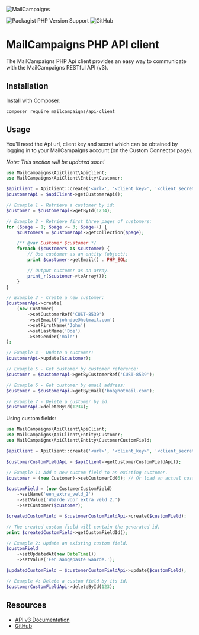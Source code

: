 ![MailCampaigns](https://www.mailcampaigns.nl/images/logo.svg)

![Packagist PHP Version Support](https://img.shields.io/packagist/php-v/mailcampaigns/api-client)
![GitHub](https://img.shields.io/github/license/mailcampaigns/php-api-client)

MailCampaigns PHP API client
============================

The MailCampaigns PHP Api client provides an easy way to communicate with the MailCampaigns RESTful API (v3).

Installation
------------
Install with Composer:

```shell
composer require mailcampaigns/api-client
```

Usage
-----
You'll need the Api url, client key and secret which can be obtained by logging in to your MailCampaigns account (on the Custom Connector page).

*Note: This section will be updated soon!*

```PHP
use MailCampaigns\ApiClient\ApiClient;
use MailCampaigns\ApiClient\Entity\Customer;

$apiClient = ApiClient::create('<url>', '<client_key>', '<client_secret>');
$customerApi = $apiClient->getCustomerApi();

// Example 1 - Retrieve a customer by id:
$customer = $customerApi->getById(1234);

// Example 2 - Retrieve first three pages of customers:
for ($page = 1; $page <= 3; $page++) {
    $customers = $customerApi->getCollection($page);

    /** @var Customer $customer */
    foreach ($customers as $customer) {
        // Use customer as an entity (object):
        print $customer->getEmail() . PHP_EOL;

        // Output customer as an array.
        print_r($customer->toArray());
    }
}

// Example 3 - Create a new customer:
$customerApi->create(
    (new Customer)
        ->setCustomerRef('CUST-8539')
        ->setEmail('johndoe@hotmail.com')
        ->setFirstName('John')
        ->setLastName('Doe')
        ->setGender('male')
);

// Example 4 - Update a customer:
$customerApi->update($customer);

// Example 5 - Get customer by customer reference:
$customer = $customerApi->getByCustomerRef('CUST-8539');

// Example 6 - Get customer by email address:
$customer = $customerApi->getByEmail('bob@hotmail.com');

// Example 7 - Delete a customer by id.
$customerApi->deleteById(1234);
```

Using custom fields:

```PHP
use MailCampaigns\ApiClient\ApiClient;
use MailCampaigns\ApiClient\Entity\Customer;
use MailCampaigns\ApiClient\Entity\CustomerCustomField;

$apiClient = ApiClient::create('<url>', '<client_key>', '<client_secret>');

$customerCustomFieldApi = $apiClient->getCustomerCustomFieldApi();

// Example 1: Add a new custom field to an existing customer.
$customer = (new Customer)->setCustomerId(6); // Or load an actual customer first.

$customField = (new CustomerCustomField)
    ->setName('een_extra_veld_2')
    ->setValue('Waarde voor extra veld 2.')
    ->setCustomer($customer);

$createdCustomField = $customerCustomFieldApi->create($customField);

// The created custom field will contain the generated id.
print $createdCustomField->getCustomFieldId();

// Example 2: Update an existing custom field.
$customField
    ->setUpdatedAt(new DateTime())
    ->setValue('Een aangepaste waarde.');

$updatedCustomField = $customerCustomFieldApi->update($customField);

// Example 4: Delete a custom field by its id.
$customerCustomFieldApi->deleteById(123);
```

Resources
---------
 * [API v3 Documentation](https://api-v3.docs.mailcampaigns.io)
 * [GitHub](https://github.com/mailcampaigns/php-api-client)
